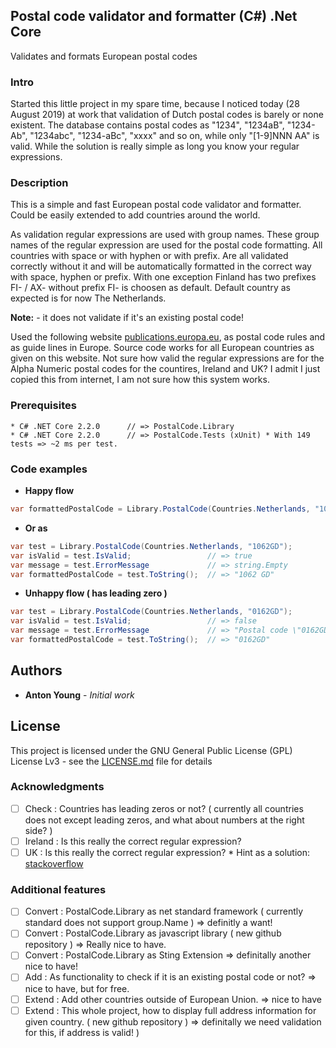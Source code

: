 ## Postal code validator and formatter (C#) .Net Core

Validates and formats European postal codes

### Intro

Started this little project in my spare time, because I noticed today (28 August 2019) at work that validation of Dutch postal codes is barely or none existent. 
The database contains postal codes as "1234", "1234aB", "1234-Ab", "1234abc", "1234-aBc", "xxxx" and so on, while only "[1-9]NNN AA" is valid. 
While the solution is really simple as long you know your regular expressions. 

### Description

This is a simple and fast European postal code validator and formatter. 
Could be easily extended to add countries around the world.

As validation regular expressions are used with group names. 
These group names of the regular expression are used for the postal code formatting. 
All countries with space or with hyphen or with prefix.
Are all validated correctly without it and will be automatically formatted in the correct way with space, hyphen or prefix. 
With one exception Finland has two prefixes FI- / AX- without prefix FI- is choosen as default.
Default country as expected is for now The Netherlands.    

**Note:** - it does not validate if it's an existing postal code!

Used the following website [publications.europa.eu](http://publications.europa.eu/code/en/en-390105.htm), as postal code rules and as guide lines in Europe. 
Source code works for all European countries as given on this website.
Not sure how valid the regular expressions are for the Alpha Numeric postal codes for the countires, Ireland and UK?
I admit I just copied this from internet, I am not sure how this system works. 
 
### Prerequisites
```
* C# .NET Core 2.2.0	  // => PostalCode.Library
* C# .NET Core 2.2.0      // => PostalCode.Tests (xUnit) * With 149 tests => ~2 ms per test.
```
### Code examples

* **Happy flow**
```csharp
var formattedPostalCode = Library.PostalCode(Countries.Netherlands, "1062GD").ToString(); // => "1062 GD"
```
* **Or as** 
```csharp
var test = Library.PostalCode(Countries.Netherlands, "1062GD");
var isValid = test.IsValid;                 // => true					
var message = test.ErrorMessage             // => string.Empty
var formattedPostalCode = test.ToString();  // => "1062 GD"
```
* **Unhappy flow ( has leading zero )**
```csharp
var test = Library.PostalCode(Countries.Netherlands, "0162GD");
var isValid = test.IsValid;                 // => false					
var message = test.ErrorMessage             // => "Postal code \"0162GD\" is not valid. Example \"1234 AB\"."
var formattedPostalCode = test.ToString();  // => "0162GD"
```

## Authors

* **Anton Young** - *Initial work*

## License

This project is licensed under the GNU General Public License (GPL) License Lv3 - see the [LICENSE.md](LICENSE.md) file for details

### Acknowledgments

- [ ] Check		: Countries has leading zeros or not? ( currently all countries does not except leading zeros, and what about numbers at the right side? )
- [ ] Ireland	: Is this really the correct regular expression?
- [ ] UK		: Is this really the correct regular expression? * Hint as a solution: [stackoverflow](https://stackoverflow.com/questions/164979/regex-for-matching-uk-postcodes)	

### Additional features

- [ ] Convert	: PostalCode.Library as net standard framework ( currently standard does not support group.Name ) => definitly a want!
- [ ] Convert	: PostalCode.Library as javascript library ( new github repository ) => Really nice to have.
- [ ] Convert	: PostalCode.Library as Sting Extension => definitally another nice to have!
- [ ] Add		: As functionality to check if it is an existing postal code or not? => nice to have, but for free.
- [ ] Extend	: Add other countries outside of European Union. => nice to have
- [ ] Extend	: This whole project, how to display full address information for given country. ( new github repository ) => definitally we need validation for this, if address is valid! )